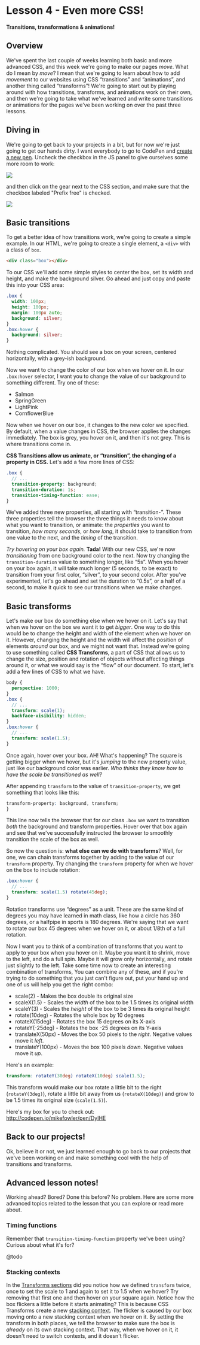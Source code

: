 # Lesson 4 - Even more CSS!

**Transitions, transformations & animations!**

## Overview

We've spent the last couple of weeks learning both basic and more advanced CSS, and this week we're going to make our pages *move*. What do I mean by *move*? I mean that we're going to learn about how to add *movement* to our websites using CSS “transitions” and “animations”, and another thing called “transforms”! We're going to start out by playing around with how transitions, transforms, and animations work on their own, and then we're going to take what we've learned and write some transitions or animations for the pages we've been working on over the past three lessons.

## Diving in

We're going to get back to your projects in a bit, but for now we're just going to get our hands dirty. I want everybody to go to CodePen and [create a new pen](http://codepen.io/pen/). Uncheck the checkbox in the JS panel to give ourselves some more room to work:

![](http://f.cl.ly/items/2n1z1d2c1m3p0Y121j2l/Screen-Shot-2013-12-02-at-7.52.32-PM.jpg)

and then click on the gear next to the CSS section, and make sure that the checkbox labeled "Prefix free" is checked.

![](http://f.cl.ly/items/3s3C2r281s193P1V2g0z/Screen-Shot-2013-12-02-at-8.00.30-PM.jpg)

## Basic transitions

To get a better idea of how transitions work, we're going to create a simple example. In our HTML, we're going to create a single element, a `<div>` with a class of `box`.

``` html
<div class="box"></div>
```

To our CSS we'll add some simple styles to center the box, set its width and height, and make the background silver. Go ahead and just copy and paste this into your CSS area:

``` scss
.box {
  width: 100px;
  height: 100px;
  margin: 100px auto;
  background: silver;
}
.box:hover {
  background: silver;
}
```

Nothing complicated. You should see a box on your screen, centered horizontally, with a grey-ish background.

Now we want to change the color of our box when we hover on it. In our `.box:hover` selector, I want you to change the value of our background to something different. Try one of these:

* Salmon
* SpringGreen
* LightPink
* CornflowerBlue

Now when we hover on our box, it changes to the new color we specified. By default, when a value changes in CSS, the browser applies the changes immediately. The box is grey, you hover on it, and then it's not grey. This is where transitions come in.

**CSS Transitions allow us animate, or “transition”, the changing of a property in CSS.** Let's add a few more lines of CSS:

``` scss
.box {
  // ...
  transition-property: background;
  transition-duration: 1s;
  transition-timing-function: ease;
}
```

We've added three new properties, all starting with “transition-”. These three properties tell the browser the three things it needs to know about what you want to transition, or animate: the *properties* you want to transition, *how many seconds*, or *how long*, it should take to transition from one value to the next, and the *timing* of the transition.

*Try hovering on your box again.* **Tada!** With our new CSS, we're now *transitioning* from one background color to the next. Now try changing the `transition-duration` value to something longer, like “5s”. When you hover on your box again, it will take much longer (5 seconds, to be exact) to transition from your first color, “silver”, to your second color. After you've experimented, let's go ahead and set the duration to “0.5s”, or a half of a second, to make it quick to see our transitions when we make changes.

## Basic transforms

Let's make our box do something else when we hover on it. Let's say that when we hover on the box we want it to get *bigger*. One way to do this would be to change the height and width of the element when we hover on it. However, changing the height and the width will affect the position of elements *around* our box, and we might not want that. Instead we're going to use something called **CSS Transforms**, a part of CSS that allows us to change the size, position and rotation of objects *without* affecting things around it, or what we would say is the “flow” of our document. To start, let's add a few lines of CSS to what we have.

``` scss
body {
  perspective: 1000;
}
.box {
  // ...
  transform: scale(1);
  backface-visibility: hidden;
}
.box:hover {
  // ...
  transform: scale(1.5);
}
```

Once again, hover over your box. AH! What's happening? The square is getting bigger when we hover, but it's *jumping* to the new property value, just like our background color was earlier. *Who thinks they know how to have the scale be transitioned as well?*

After appending `transform` to the value of `transition-property`, we get something that looks like this:

``` scss
transform-property: background, transform;
}
```

This line now tells the browser that for our class `.box` we want to transition *both* the background and transform properties. Hover over that box again and see that we've successfully instructed the browser to smoothly transition the scale of the box as well.

So now the question is: **what else can we do with transforms**? Well, for one, we can chain transforms together by adding to the value of our `transform` property. Try changing the `transform` property for when we hover on the box to include rotation:

``` scss
.box:hover {
  // ...
  transform: scale(1.5) rotate(45deg);
}
```

Rotation transforms use “degrees” as a unit. These are the same kind of degrees you may have learned in math class, like how a circle has 360 degrees, or a halfpipe in sports is 180 degrees. We're saying that we want to rotate our box 45 degrees when we hover on it, or about 1/8th of a full rotation.

Now I want you to think of a combination of transforms that you want to apply to your box when you hover on it. Maybe you want it to shrink, move to the left, and do a full spin. Maybe it will grow only horizontally, and rotate just slightly to the left. Take some time now to create an interesting combination of transforms, You can combine any of these, and if you're trying to do something that you just can't figure out, put your hand up and one of us will help you get the right combo:

* scale(2) - Makes the box double its original size
* scaleX(1.5) - Scales the *width* of the box to be 1.5 times its original width
* scaleY(3) - Scales the *height* of the box to be 3 times its original height
* rotate(10deg) - Rotates the whole box by 10 degrees
* rotateX(15deg) - Rotates the box 15 degrees on its X-axis
* rotateY(-25deg) - Rotates the box -25 degrees on its Y-axis
* translateX(50px) - Moves the box 50 pixels to the *right*. Negative values move it *left*.
* translateY(100px) - Moves the box 100 pixels *down*. Negative values move it *up*.

Here's an example:

``` scss
transform: rotateY(30deg) rotateX(10deg) scale(1.5);
```

This transform would make our box rotate a little bit to the right (`rotateY(3deg)`), rotate a little bit away from us (`rotateX(10deg)`) and grow to be 1.5 times its original size (`scale(1.5)`).

Here's my box for you to check out: http://codepen.io/mikefowler/pen/DyIHE

## Back to our projects!

Ok, believe it or not, we just learned enough to go back to our projects that we've been working on and make something cool with the help of transitions and transforms.

## Advanced lesson notes!

Working ahead? Bored? Done this before? No problem. Here are some more advanced topics related to the lesson that you can explore or read more about.

### Timing functions

Remember that `transition-timing-function` property we've been using? Curious about what it's for?

@todo

### Stacking contexts

In the [Transforms sections](#transforms) did you notice how we defined `transform` twice, once to set the scale to 1 and again to set it to 1.5 when we hover? Try removing that first one and then hover on your square again. Notice how the box flickers a little before it starts animating? This is because CSS Transforms create a new [stacking context](https://developer.mozilla.org/en-US/docs/Web/Guide/CSS/Understanding_z_index/The_stacking_context). The flicker is caused by our box moving onto a new stacking context when we hover on it. By setting the transform in both places, we tell the browser to make sure the box is *already* on its own stacking context. That way, when we hover on it, it doesn't need to switch contexts, and it doesn't flicker.
